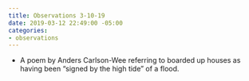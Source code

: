 ```yaml
---
title: Observations 3-10-19
date: 2019-03-12 22:49:00 -05:00
categories:
- observations
---
```


- A poem by Anders Carlson-Wee referring to boarded up houses as having been “signed by the high tide” of a flood.